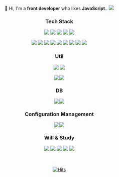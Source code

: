 <div align="center">

👋 Hi, I'm a **front developer** who likes **JavaScript**.. <img src="https://img.shields.io/badge/Like Coffee-000000?style=square&logo=Buy Me A Coffee&logoColor=white"/> 

### Tech Stack

<img src="https://img.shields.io/badge/Javascript-F7DF1E?style=square&logo=Javascript&logoColor=black"/> <img src="https://img.shields.io/badge/Html5-E34F26?style=square&logo=Html5&logoColor=white"/> <img src="https://img.shields.io/badge/Css3-1572B6?style=square&logo=Css3&logoColor=white"/> 
<img src="https://img.shields.io/badge/Java-007396?style=square&logo=Java&logoColor=white"/>  <img src="https://img.shields.io/badge/Jquery-0769AD?style=square&logo=jquery&logoColor=white"/>

<img src="https://img.shields.io/badge/React-61DAFB?style=square&logo=React&logoColor=white"/>
<img src="https://img.shields.io/badge/Redux-764ABC?style=square&logo=Redux&logoColor=white"/>
<img src="https://img.shields.io/badge/Spring-6DB33F?style=square&logo=Spring&logoColor=white"/> 
<img src="https://img.shields.io/badge/Gulp-CF4647?style=square&logo=Gulp&logoColor=white"/> <img src="https://img.shields.io/badge/Jest-C21325?style=square&logo=Jest&logoColor=white"/> 
<img src="https://img.shields.io/badge/yarn-2C8EBB?style=square&logo=yarn&logoColor=white"/> <img src="https://img.shields.io/badge/npm-CB3837?style=square&logo=npm&logoColor=white"/> <img src="https://img.shields.io/badge/babel-F9DC3E?style=square&logo=babel&logoColor=white"/>
  <img src="https://img.shields.io/badge/Node.js-339933?style=square&logo=Node.js&logoColor=white"/>
  
### Util

<img src="https://img.shields.io/badge/Visual Studio Code-007ACC?style=square&logo=Visual Studio Code&logoColor=white"/> <img src="https://img.shields.io/badge/Eclipse IDE-2C2255?style=square&logo=Eclipse IDE&logoColor=white"/>
  
<img src="https://img.shields.io/badge/Slack-4A154B?style=square&logo=Slack&logoColor=white"/><img src="https://img.shields.io/badge/Microsoft Teams-6264A7?style=square&logo=Microsoft Teams&logoColor=white"/>
  
### DB
<img src="https://img.shields.io/badge/mysql-4479A1?style=square&logo=mysql&logoColor=white"/><img src="https://img.shields.io/badge/Oracle-F80000?style=square&logo=Oracle&logoColor=white"/>

### Configuration Management
  
<img src="https://img.shields.io/badge/Github-181717?style=square&logo=Github&logoColor=white"/><img src="https://img.shields.io/badge/Gitlab-FCA121?style=square&logo=Gitlab&logoColor=white"/>
  
### Will & Study

<img src="https://img.shields.io/badge/Webpack-8DD6F9?style=square&logo=Webpack&logoColor=white"/> 
<img src="https://img.shields.io/badge/Sass-CC6699?style=square&logo=Sass&logoColor=white"/>
<img src="https://img.shields.io/badge/Node.js & Express-339933?style=square&logo=Node.js&logoColor=white"/>
<img src="https://img.shields.io/badge/TypeScript-3178C6?style=square&logo=TypeScript&logoColor=white"/>
<img src="https://img.shields.io/badge/Vue.js-4FC08D?style=square&logo=Vue.js&logoColor=white"/> 

<br/><br/>
[![Hits](https://hits.seeyoufarm.com/api/count/incr/badge.svg?url=https%3A%2F%2Fgithub.com%2Fhojae-lee%2Fhit-counter&count_bg=%2379C83D&title_bg=%23555555&icon=&icon_color=%23E7E7E7&title=Hi%7E&edge_flat=false)](https://github.com/hojae-lee/)

</div>
